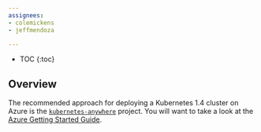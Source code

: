```yaml
---
assignees:
- colemickens
- jeffmendoza

---
```


* TOC
{:toc}


## Overview

The recommended approach for deploying a Kubernetes 1.4 cluster on Azure is the
[`kubernetes-anywhere`](https://github.com/kubernetes/kubernetes-anywhere) project. You will want to take a look at the
[Azure Getting Started Guide](https://github.com/kubernetes/kubernetes-anywhere/blob/master/phase1/azure/README.md).
